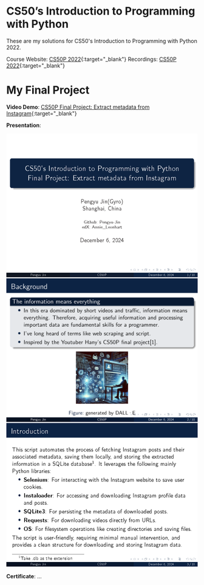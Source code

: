 # CS50’s Introduction to Programming with Python

These are my solutions for CS50's Introduction to Programming with Python 2022.

Course Website: [CS50P 2022](https://cs50.harvard.edu/python/2022/){:target="_blank"}
Recordings: [CS50P 2022](https://youtu.be/OvKCESUCWII?si=Lq2KWHk9dcAILexT){:target="_blank"}

# My Final Project

**Video Demo**: [CS50P Final Project: Extract metadata from Instagram](https://youtu.be/jN7Ah_TUM7c?si=xyjxMQSYxOg_SG3b){:target="_blank"}

**Presentation**: 

![Page 1](pdf_collection/CS50P_final_project_页面_01.png)
![Page 2](pdf_collection/CS50P_final_project_页面_02.png)
![Page 3](pdf_collection/CS50P_final_project_页面_03.png)

**Certificate**:
...

